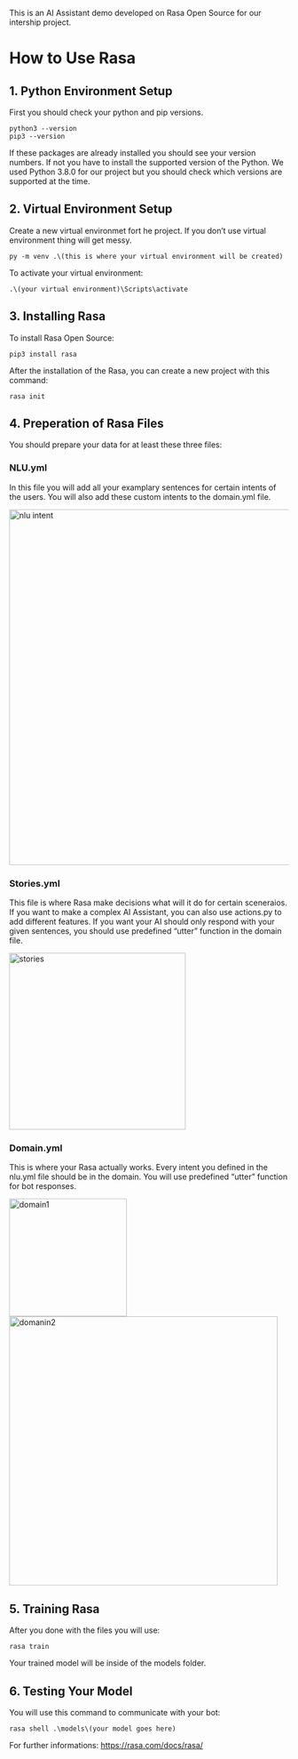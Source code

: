 This is an AI Assistant demo developed on Rasa Open Source for our intership project.

# How to Use Rasa

## 1. Python Environment Setup

First you should check your python and pip versions.

```
python3 --version
pip3 --version
```
If these packages are already installed you should see your version numbers.
If not you have to install the supported version of the Python. We used Python 3.8.0 for our project but you should check which versions are supported at the time.
    
## 2. Virtual Environment Setup

Create a new virtual environmet fort he project. If you don’t use virtual environment thing will get messy.
```
py -m venv .\(this is where your virtual environment will be created)
```

To activate your virtual environment:
```
.\(your virtual environment)\Scripts\activate
```
## 3. Installing Rasa

To install Rasa Open Source:
```
pip3 install rasa
```
After the installation of the Rasa, you can create a new project with this command:
```
rasa init
```
## 4. Preperation of Rasa Files

You should prepare your data for at least these three files:

### NLU.yml
In this file you will add all your examplary sentences for certain intents of the users. You will also add these custom intents to the domain.yml file.

<img width="640" alt="nlu intent" src="https://github.com/user-attachments/assets/0ba3fbaf-a8fe-48bc-b107-d0bf47562043">

        
### Stories.yml
This file is where Rasa make decisions what will it do for certain sceneraios. If you want to make a complex AI Assistant, you can also use actions.py to add different features. If you want your AI should only respond with your given sentences, you should use predefined “utter” function in the domain file.

<img width="318" alt="stories" src="https://github.com/user-attachments/assets/1690607e-e8cb-4727-a18f-22a12551e97d">
    
### Domain.yml
This is where your Rasa actually works. Every intent you defined in the nlu.yml file should be in the domain. You will use predefined “utter” function for bot responses.

<img width="212" alt="domain1" src="https://github.com/user-attachments/assets/6a12836d-e52a-4b2f-957e-a4dfcd445044">
<img width="484" alt="domanin2" src="https://github.com/user-attachments/assets/2b7a3497-d733-4035-9cac-bbe30d580e7e">
    

## 5. Training Rasa

After you done with the files you will use:
```
rasa train
```
Your trained model will be inside of the models folder.

## 6. Testing Your Model
You will use this command to communicate with your bot:
```
rasa shell .\models\(your model goes here)
```

For further informations: https://rasa.com/docs/rasa/

    

